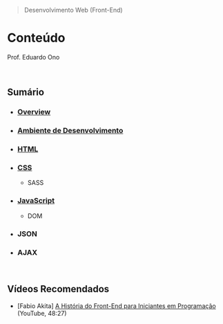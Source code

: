 > Desenvolvimento Web (Front-End)

# Conteúdo

Prof. Eduardo Ono

<br>

## Sumário

* ### [Overview](./01-overview/)

* ### [Ambiente de Desenvolvimento](./02-ambiente-de-desenvolvimento/)

* ### [HTML](./03-html/)

* ### [CSS](./04-css/)

  * SASS

* ### [JavaScript](05-javascript/)

  * DOM

* ### JSON

* ### AJAX

<br>

## Vídeos Recomendados

* [Fabio Akita] [A História do Front-End para Iniciantes em Programação](https://youtu.be/VKmPGmFY7H4) (YouTube, 48:27)

<br>
